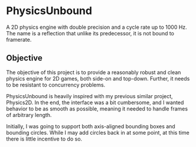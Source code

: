 # PhysicsUnbound
A 2D physics engine with double precision and a cycle rate up to 1000 Hz. The name is a reflection that unlike its predecessor, it is not bound to framerate.

## Objective
The objective of this project is to provide a reasonably robust and clean physics engine for 2D games, both side-on and top-down. Further, it needs to be resistant to concurrency problems.

PhysicsUnbound is heavily inspired with my previous similar project, Physics2D. In the end, the interface was a bit cumbersome, and I wanted behavior to be as smooth as possible, meaning it needed to handle frames of arbitrary length.

Initially, I was going to support both axis-aligned bounding boxes and bounding circles. While I may add circles back in at some point, at this time there is little incentive to do so.
